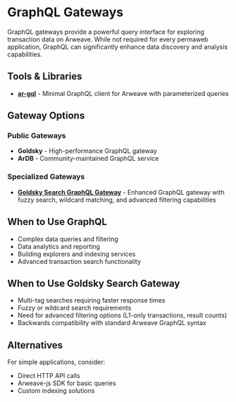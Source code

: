 # GraphQL Gateways

GraphQL gateways provide a powerful query interface for exploring transaction data on Arweave. While not required for every permaweb application, GraphQL can significantly enhance data discovery and analysis capabilities.

## Tools & Libraries

- **[ar-gql](./ar-gql.md)** - Minimal GraphQL client for Arweave with parameterized queries

## Gateway Options

### Public Gateways
- **Goldsky** - High-performance GraphQL gateway
- **ArDB** - Community-maintained GraphQL service

### Specialized Gateways
- **[Goldsky Search GraphQL Gateway](../guides/querying-arweave/search-indexing-service.md)** - Enhanced GraphQL gateway with fuzzy search, wildcard matching, and advanced filtering capabilities

## When to Use GraphQL

- Complex data queries and filtering
- Data analytics and reporting
- Building explorers and indexing services
- Advanced transaction search functionality

## When to Use Goldsky Search Gateway

- Multi-tag searches requiring faster response times
- Fuzzy or wildcard search requirements
- Need for advanced filtering options (L1-only transactions, result counts)
- Backwards compatibility with standard Arweave GraphQL syntax

## Alternatives

For simple applications, consider:
- Direct HTTP API calls
- Arweave-js SDK for basic queries
- Custom indexing solutions
